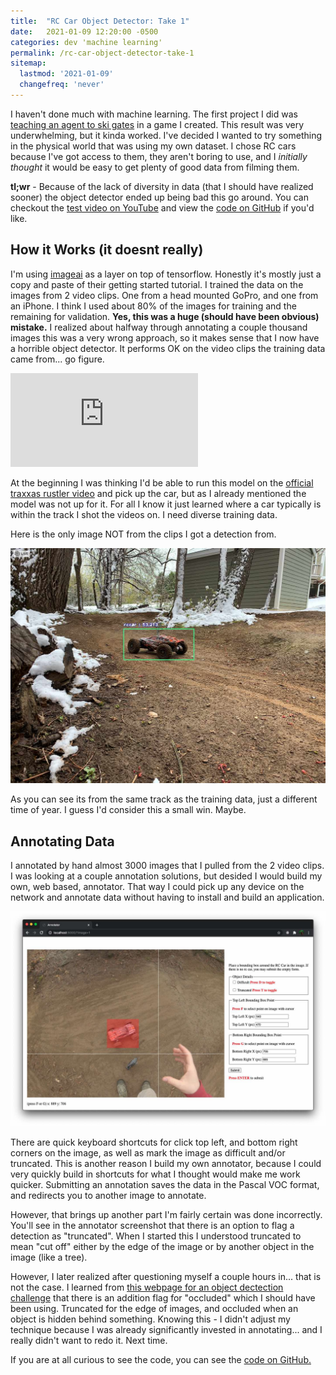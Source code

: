 ```yaml
---
title:  "RC Car Object Detector: Take 1"
date:   2021-01-09 12:20:00 -0500
categories: dev 'machine learning'
permalink: /rc-car-object-detector-take-1
sitemap:
  lastmod: '2021-01-09'
  changefreq: 'never'
---
```


I haven't done much with machine learning. The first project I did was [teaching an agent to ski gates](https://youtu.be/HjQOakzE4D0) in a game I created. This result was very underwhelming, but it kinda worked. I've decided I wanted to try something in the physical world that was using my own dataset. I chose RC cars because I've got access to them, they aren't boring to use, and I *initially thought* it would be easy to get plenty of good data from filming them.

**tl;wr** - Because of the lack of diversity in data (that I should have realized sooner) the object detector ended up being bad this go around. You can checkout the [test video on YouTube](https://youtu.be/GtMnB0cJqY0) and view the [code on GitHub](https://github.com/RyanBerliner/rccar-detector-take1) if you'd like.

## How it Works (it doesnt really)

I'm using [imageai](https://imageai.readthedocs.io/en/latest/) as a layer on top of tensorflow. Honestly it's mostly just a copy and paste of their getting started tutorial. I trained the data on the images from 2 video clips. One from a head mounted GoPro, and one from an iPhone. I think I used about 80% of the images for training and the remaining for validation. **Yes, this was a huge (should have been obvious) mistake.** I realized about halfway through annotating a couple thousand images this was a very wrong approach, so it makes sense that I now have a horrible object detector. It performs OK on the video clips the training data came from... go figure.

<div class="youtube-16-9">
  <iframe src="https://www.youtube-nocookie.com/embed/GtMnB0cJqY0" frameborder="0" allow="accelerometer; autoplay; clipboard-write; encrypted-media; gyroscope; picture-in-picture" allowfullscreen></iframe>
</div>

At the beginning I was thinking I'd be able to run this model on the [official traxxas rustler video](https://www.youtube.com/watch?v=WUAOGLq7PBQ) and pick up the car, but as I already mentioned the model was not up for it. For all I know it just learned where a car typically is within the track I shot the videos on. I need diverse training data. 

Here is the only image NOT from the clips I got a detection from.

![A traxxas rustler with a bounding box around it.](/img/2021-01/rccar-detected.jpg)

As you can see its from the same track as the training data, just a different time of year. I guess I'd consider this a small win. Maybe.

## Annotating Data

I annotated by hand almost 3000 images that I pulled from the 2 video clips. I was looking at a couple annotation solutions, but desided I would build my own, web based, annotator. That way I could pick up any device on the network and annotate data without having to install and build an application.

![A screenshot of web browser with an rc car being annotated](/img/2021-01/rccar-annotator.jpg)

There are quick keyboard shortcuts for click top left, and bottom right corners on the image, as well as mark the image as difficult and/or truncated. This is another reason I build my own annotator, because I could very quickly build in shortcuts for what I thought would make me work quicker. Submitting an annotation saves the data in the Pascal VOC format, and redirects you to another image to annotate.

However, that brings up another part I'm fairly certain was done incorrectly. You'll see in the annotator screenshot that there is an option to flag a detection as "truncated". When I started this I understood truncated to mean "cut off" either by the edge of the image or by another object in the image (like a tree). 

However, I later realized after questioning myself a couple hours in... that is not the case. I learned from [this webpage for an object dectection challenge](http://host.robots.ox.ac.uk/pascal/VOC/voc2012/htmldoc/index.html) that there is an addition flag for "occluded" which I should have been using. Truncated for the edge of images, and occluded when an object is hidden behind something. Knowing this - I didn't adjust my technique because I was already significantly invested in annotating... and I really didn't want to redo it. Next time.

If you are at all curious to see the code, you can see the [code on GitHub.](https://github.com/RyanBerliner/rccar-detector-take1)

